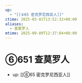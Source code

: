 ```yaml
---
up:
  - "[[⑥65 密克罗尼西亚人]]"
ctime: 2025-03-01T13:52:32+08:00
aliases:
  - 查莫罗人
mtime: 2025-09-09T12:37:04+08:00
---
```


# ⑥651 查莫罗人

- up: [[⑥65 密克罗尼西亚人]]
